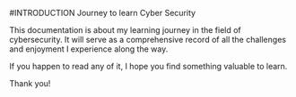 #INTRODUCTION
Journey to learn Cyber Security

This documentation is about my learning journey in the field of cybersecurity. It will serve as a comprehensive record of all the challenges and enjoyment I experience along the way.

If you happen to read any of it, I hope you find something valuable to learn.

Thank you!
